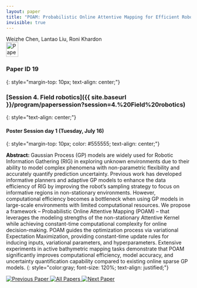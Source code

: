 ```yaml
---
layout: paper
title: "POAM: Probabilistic Online Attentive Mapping for Efficient Robotic Information Gathering"
invisible: true
---
```

<div class="paper-authors">
<div class="paper-author-box">
    <div class="paper-author-name">Weizhe Chen, Lantao Liu, Roni Khardon</div>
    <div class="paper-author-uni"></div>
</div>

</div><div class="paper-pdf">
                <div> <a href="https://enriquecoronadozu.github.io/rssproceedings2024/rss20/p019.pdf"><img src="{{ site.baseurl }}/images/paper_link.png" alt="Paper Website" width = "33"  height = "40"/></a> </div>
                </div>

### Paper ID 19
{: style="margin-top: 10px; text-align: center;"}

### [Session 4. Field robotics]({{ site.baseurl }}/program/papersession?session=4.%20Field%20robotics)
{: style="text-align: center;"}

#### Poster Session day 1 (Tuesday, July 16)
{: style="margin-top: 10px; color: #555555; text-align: center;"}

<b style="color: black;">Abstract: </b>Gaussian Process (GP) models are widely used for Robotic Information Gathering (RIG) in exploring unknown environments due to their ability to model complex phenomena with non-parametric flexibility and accurately quantify prediction uncertainty. Previous work has developed informative planners and adaptive GP models to enhance the data efficiency of RIG by improving the robot’s sampling strategy to focus on informative regions in non-stationary environments. However, computational efficiency becomes a bottleneck when using GP models in large-scale environments with limited computational resources. We propose a framework – Probabilistic Online Attentive Mapping (POAM) – that leverages the modeling strengths of the non-stationary Attentive Kernel while achieving constant-time computational complexity for online decision-making. POAM guides the optimization process via variational Expectation Maximization, providing constant-time update rules for inducing inputs, variational parameters, and hyperparameters. Extensive experiments in active bathymetric mapping tasks demonstrate that POAM significantly improves computational efficiency, model accuracy, and uncertainty quantification capability compared to existing online sparse GP models.
{: style="color:gray; font-size: 120%; text-align: justified;"}


<div class="paper-menu">
<a href="{{ site.baseurl }}/program/papers/018/"> <img src="{{ site.baseurl }}/images/previous_paper_icon.png" alt="Previous Paper" title="Previous Paper"/> </a>
<a href="{{ site.baseurl }}/program/papers"><img src="{{ site.baseurl }}/images/overview_icon.png" alt="All Papers" title="All Papers"/> </a>
<a href="{{ site.baseurl }}/program/papers/020/"> <img src="{{ site.baseurl }}/images/next_paper_icon.png" alt="Next Paper" title="Next Paper"/> </a>

</div>
